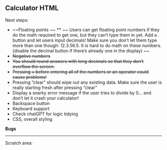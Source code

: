 Calculator HTML
---------------

Next steps:
* ~~Floating points ~~
**  ~~ Users can get floating point numbers if they do the math required to get one, but they can’t type them in yet. Add a . button and let users input decimals! Make sure you don’t let them type more than one though: 12.3.56.5. It is hard to do math on these numbers. (disable the decimal button if there’s already one in the display) ~~
* ~~Negative numbers~~
* ~~You should round answers with long decimals so that they don’t overflow the screen.~~
* ~~Pressing = before entering all of the numbers or an operator could cause problems!~~
* Pressing “clear” should wipe out any existing data. Make sure the user is really starting fresh after pressing “clear”
* Display a snarky error message if the user tries to divide by 0… and don’t let it crash your calculator!
* Backspace button
* Keyboard support
* Check chatGPT for logic tidying
* CSS, overall styling

**Bugs** 


******************************
Scratch area:






